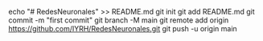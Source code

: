 echo "# RedesNeuronales" >> README.md
git init
git add README.md
git commit -m "first commit"
git branch -M main
git remote add origin https://github.com/IYRH/RedesNeuronales.git
git push -u origin main
